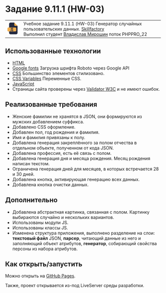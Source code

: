 # Задание 9.11.1 (HW-03)

<table>
  <tr>
    <td>
      <img src="./assets/images/js64.png">
    </td>
    <td>
      Учебное задание 9.11.1 (HW-03) Генератор случайных пользовательских данных. 
      <a href="https://skillfactory.ru/">Skillfactory</a><br> 
      Выполнил студент <a href="https://github.com/Vlad-Miroshin">Владислав Мирошин</a> поток PHPPRO_22 
    </td>
  </tr>
</table>

## Использованные технологии

- [HTML](https://www.w3.org/TR/2021/SPSD-html52-20210128/)
- [Google fonts](https://fonts.google.com/specimen/Roboto) Загрузка шрифта Roboto через Google API
- [CSS](https://developer.mozilla.org/ru/docs/Learn/Getting_started_with_the_web/CSS_basics) Большинство элементов стилизовано.
- [CSS Variables](https://developer.mozilla.org/ru/docs/Web/CSS/Using_CSS_custom_properties) Переменные CSS.
- [JavaScript](https://262.ecma-international.org)
- Страницы сайта проверены через <a href="https://validator.w3.org/#validate_by_upload" target="_blank">Validator W3C</a> и не имеют ошибок.

## Реализованные требования

- Женские фамилии не хранятся в JSON, они формируются из мужских добавлением суффикса.
- Добавлено CSS оформление.
- Добавлен пол, год рождения и фамилия.
- Имя и фамилия привязаны к полу.
- Добавлена генерация закреплённого за полом отчества в отдельном объекте, полученном от кода JSON.
- Добавлена профессия, есть её связь с полом.
- Добавлена генерация дня и месяца рождения. Месяц рождения написан текстом.
- Ограничена генерация дней для месяцев, в которых встречается 28 и 30 дней.
- Добавлена кнопка, активирующая генерацию всех данных.
- Добавлена кнопка очистки данных.

## Дополнительно

- Добавлена абстрактная картинка, связанная с полом. Картинку выбираются случайно и нескольких вариантов.
- Использованы модули JS.
- Использованы классы JS.
- Изменена структура приложения, выполнено разделение на слои: __текстовый файл__ JSON, __парсер__, читающий данные из него и заполняющий объект атрибутов, __генератор__, собирающий свойства персоны из набора атрибутов.


## Как открыть/запустить

Можно открыть на [GitHub Pages](https://vlad-miroshin.github.io/task_9_11_1_HW_03/).

Также, проект открывается из-под LiveServer среды разработки.
